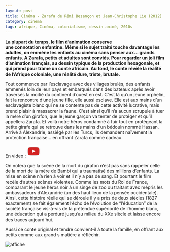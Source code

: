 ```yaml
---
layout: post
title: Cinéma - Zarafa de Rémi Bezançon et Jean-Christophe Lie (2012)
category: cinema
tags: afrique, Cinéma, colonialisme, dessin animé, 2010s
---
```

**La plupart du temps, le film d’animation conserve une connotation enfantine. Même si le sujet traité touche davantage les adultes, on emmène les enfants au cinéma sans penser aux… grands enfants. A Zarafa, petits et adultes sont conviés. Pour regarder un joli film d’animation français, au dessin typique de la production hexagonale, et qui prend pour trame un conte africain. Au fond, le conte révèle la réalité de l’Afrique coloniale, une réalité dure, triste, brutale.**

Tout commence par l’esclavage avec des villages brulés, des enfants emmenés loin de leur pays et embarqués dans des bateaux après avoir traversés la moitié du continent d’ouest en est. C’est là qu’un jeune orphelin, fait la rencontre d’une jeune fille, elle aussi esclave. Elle est aux mains d’un esclavagiste blanc qui ne se contente pas de cette activité lucrative, mais prend plaisir à massacrer la faune. C’est ainsi qu’il n’a aucun scrupule à tuer la mère d’un girafon, que le jeune garçon va tenter de protéger et qu’il appellera Zarafa. Et voilà notre héros condamné à fuir tout en protégeant la petite girafe qui se retrouve dans les mains d’un bédouin nommé Hassan. Arrivé à Alexandrie, assiégé par les Turcs, ils demandent naïvement la protection française… en offrant Zarafa comme cadeau.

En video : [![video](/images/youtube.png)](https://www.youtube.com/watch?v=vSrbnBmjDfI)

On notera que la scène de la mort du girafon n’est pas sans rappeler celle de la mort de la mère de Bambi qui a traumatisé des millions d’enfants. La mise en scène n’a rien à voir et il n’y a pas de sang. Et pourtant le film recèle d’autres scènes violentes. Comme les mots du Roi de France, comparant le jeune héros noir à un singe de zoo ou traitant avec mépris les ambassadeurs d’Alexandrie (un des haut lieux de la pensée occidentale). Ainsi, cette histoire réelle qui se déroule il y a près de deux siècles (1827 exactement) se fait également l’écho de l’évolution de “l’éducation” de la société française vis-à-vis de la prétendue supériorité de l’homme blanc, une éducation qui a perduré jusqu’au milieu du XXe siècle et laisse encore des traces aujourd’hui.

Aussi ce conte original et tendre convient-il à toute la famille, en offrant aux petits comme aux grand s matière à réfléchir.

![affiche](https://filedn.eu/llqi9IBxlYouGRXYG2xlROb/img/2012/zarafa.jpg)
